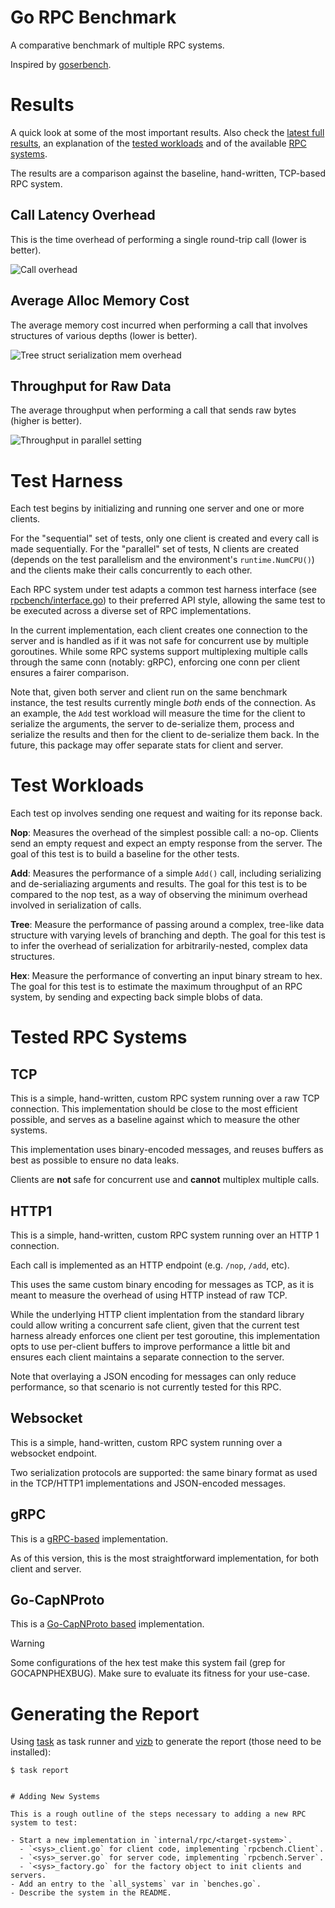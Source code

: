 # Go RPC Benchmark

A comparative benchmark of multiple RPC systems.

Inspired by [goserbench](https://github.com/alecthomas/go_serialization_benchmarks).


# Results

A quick look at some of the most important results. Also check the [latest full results](https://matheusd.github.io/gorpcbench/www/last_benches.html),
an explanation of the [tested workloads](#test-workloads) and of the available [RPC systems](#tested-rpc-systems).

The results are a comparison against the baseline, hand-written, TCP-based RPC system.


## Call Latency Overhead


This is the time overhead of performing a single round-trip call (lower is
better).

![Call overhead](www/nop-latency.png)


## Average Alloc Memory Cost

The average memory cost incurred when performing a call that involves
structures of various depths (lower is better).

![Tree struct serialization mem overhead](www/tree-mem.png)



## Throughput for Raw Data

The average throughput when performing a call that sends raw bytes (higher is
better).

![Throughput in parallel setting](www/hex-throughput.png)


# Test Harness

Each test begins by initializing and running one server and one or more clients. 

For the "sequential" set of tests, only one client is created and every call is
made sequentially. For the "parallel" set of tests, N clients are created (depends
on the test parallelism and the environment's `runtime.NumCPU()`) and the clients
make their calls concurrently to each other.

Each RPC system under test adapts a common test harness interface (see [rpcbench/interface.go](/rpcbench/interface.go)) 
to their preferred API style, allowing the same test to be executed across a
diverse set of RPC implementations.

In the current implementation, each client creates one connection to the server
and is handled as if it was not safe for concurrent use by multiple goroutines.
While some RPC systems support multiplexing multiple calls through the same conn
(notably: gRPC), enforcing one conn per client ensures a fairer comparison.

Note that, given both server and client run on the same benchmark instance, the
test results currently mingle _both_ ends of the connection. As an example, the 
`Add` test workload will measure the time for the client to serialize the arguments,
the server to de-serialize them, process and serialize the results and then for
the client to de-serialize them back. In the future, this package may offer separate
stats for client and server.


# Test Workloads

Each test op involves sending one request and waiting for its reponse back.

**Nop**: Measures the overhead of the simplest possible call: a no-op. Clients
send an empty request and expect an empty response from the server. The goal of
this test is to build a baseline for the other tests.

**Add**: Measures the performance of a simple `Add()` call, including serializing
and de-serialiazing arguments and results. The goal for this test is to be compared
to the nop test, as a way of observing the minimum overhead involved in serialization
of calls.

**Tree**: Measure the performance of passing around a complex, tree-like data structure
with varying levels of branching and depth. The goal for this test is to infer
the overhead of serialization for arbitrarily-nested, complex data structures.

**Hex**: Measure the performance of converting an input binary stream to hex. The 
goal for this test is to estimate the maximum throughput of an RPC system, by
sending and expecting back simple blobs of data.



# Tested RPC Systems

## TCP

This is a simple, hand-written, custom RPC system running over a raw TCP
connection. This implementation should be close to the most efficient possible,
and serves as a baseline against which to measure the other systems. 

This implementation uses binary-encoded messages, and reuses buffers as best as
possible to ensure no data leaks.

Clients are **not** safe for concurrent use and **cannot** multiplex multiple calls.


## HTTP1

This is a simple, hand-written, custom RPC system running over an HTTP 1 connection.

Each call is implemented as an HTTP endpoint (e.g. `/nop`, `/add`, etc).

This uses the same custom binary encoding for messages as TCP, as it is meant to
measure the overhead of using HTTP instead of raw TCP.

While the underlying HTTP client implentation from the standard library could
allow writing a concurrent safe client, given that the current test harness already
enforces one client per test goroutine, this implementation opts to use per-client
buffers to improve performance a little bit and ensures each client maintains
a separate connection to the server.

Note that overlaying a JSON encoding for messages can only reduce performance,
so that scenario is not currently tested for this RPC.

## Websocket

This is a simple, hand-written, custom RPC system running over a websocket endpoint.

Two serialization protocols are supported: the same binary format as used in the
TCP/HTTP1 implementations and JSON-encoded messages.

## gRPC

This is a [gRPC-based](https://pkg.go.dev/google.golang.org/grpc) implementation.

As of this version, this is the most straightforward implementation, for both
client and server.

## Go-CapNProto

This is a [Go-CapNProto based](https://github.com/capnproto/go-capnp)
implementation.

> [!WARNING]
> Some configurations of the hex test make this system fail (grep for GOCAPNPHEXBUG).
> Make sure to evaluate its fitness for your use-case.


# Generating the Report

Using [task](https://taskfile.dev) as task runner and [vizb](https://github.com/goptics/vizb)
to generate the report (those need to be installed):

```shell
$ task report


# Adding New Systems

This is a rough outline of the steps necessary to adding a new RPC system to test:

- Start a new implementation in `internal/rpc/<target-system>`.
  - `<sys>_client.go` for client code, implementing `rpcbench.Client`.
  - `<sys>_server.go` for server code, implementing `rpcbench.Server`.
  - `<sys>_factory.go` for the factory object to init clients and servers.
- Add an entry to the `all_systems` var in `benches.go`.
- Describe the system in the README.

